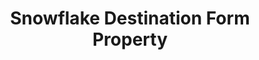 ---
content-type: "api-form"
form-type: "destination"
key: "destination-form-properties-snowflake-object"

title: "Snowflake Destination Form Property"
description: "{{ api.form-properties.destination-forms.snowflake.description }}"

object-attributes:
  - name: "host"
    type: "string"
    required: true
    description: "{{ connect.common.attributes.host }}"

  - name: "port"
    type: "integer"
    required: true
    description: "{{ connect.common.attributes.port }}"

  - name: "database"
    type: "string"
    required: true
    description: "{{ connect.common.attributes.database }}"

  - name: "username"
    type: "string"
    required: true
    description: "{{ connect.common.attributes.username }}"

  - name: "password"
    type: "string"
    required: true
    description: "{{ connect.common.attributes.password }}"

  - name: "ssl"
    type: "boolean"
    required: false
    description: "{{ connect.common.attributes.ssl }}"

  - name: "role"
    type: "string"
    required: false
    description: "The role to use."

examples:
  - code: |
      {
         "connection":{
            "host":"some-thing.snowflakecomputing.com",
            "port":443,
            "warehouse": "stitch_warehouse",
            "database":"stitch",
            "username":"stitch_user",
            "password":"<PASSWORD>",
            "role":"optional_role"
         }
      }
---